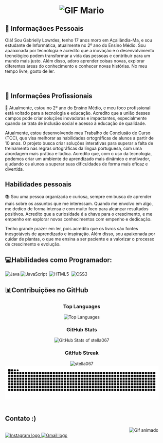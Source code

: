 <h1 align="center">
  <img src="https://www.icegif.com/wp-content/uploads/2022/09/icegif-258.gif" alt="GIF Mario">
</h1>

## 💜 Informaçãoes Pessoais

Olá! Sou Gabrielly Lowrdes, tenho 17 anos moro em Açailândia-Ma, e sou estudante de Informática, atualmente no 2º ano do Ensino Médio. Sou apaixonada por tecnologia e acredito que a inovação e o desenvolvimento tecnológico podem transformar a vida das pessoas e contribuir para um mundo mais justo. Além disso, adoro aprender coisas novas, explorar diferentes áreas do conhecimento e conhecer novas histórias. No meu tempo livre, gosto de ler.

<br/>

## 📂 Informações Profissionais

📖 Atualmente, estou no 2º ano do Ensino Médio, e meu foco profissional está voltado para a tecnologia e educação. Acredito que a união desses campos pode criar soluções inovadoras e impactantes, especialmente quando se trata de inclusão social e acesso à educação de qualidade.

Atualmente, estou desenvolvendo meu Trabalho de Conclusão de Curso (TCC), que visa melhorar as habilidades ortográficas de alunos a partir de 10 anos. O projeto busca criar soluções interativas para superar a falta de treinamento nas regras ortográficas da língua portuguesa, com uma abordagem mais prática e lúdica. Acredito que, com o uso da tecnologia, podemos criar um ambiente de aprendizado mais dinâmico e motivador, ajudando os alunos a superar suas dificuldades de forma mais eficaz e divertida.



## Habilidades pessoais
📚 Sou uma pessoa organizada e curiosa, sempre em busca de aprender mais sobre os assuntos que me interessam. Quando me envolvo em algo, me dedico de forma intensa e com muito foco para alcançar resultados positivos. Acredito que a curiosidade é a chave para o crescimento, e me empenho em explorar novos conhecimentos com empenho e dedicação.

Tenho grande prazer em ler, pois acredito que os livros são fontes inesgotáveis de aprendizado e inspiração. Além disso, sou apaixonada por cuidar de plantas, o que me ensina a ser paciente e a valorizar o processo de crescimento e evolução.
<br/>





###

<div align="left">


</div>




 ## 💻Habilidades como Programador:
![Java](https://img.shields.io/badge/Java-0D1117?style=for-the-badge&logo=openjdk&logoColor=white)
![JavaScript](https://img.shields.io/badge/-JavaScript-0D1117?style=for-the-badge&logo=javascript&labelColor=0D1117)&nbsp;
![HTML5](https://img.shields.io/badge/-HTML-0D1117?style=for-the-badge&logo=html5&labelColor=0D1117)&nbsp;
![CSS3](https://img.shields.io/badge/-CSS-0D1117?style=for-the-badge&logo=CSS3&logoColor=1572B6&labelColor=0D1117)&nbsp;

## 📊Contribuições no GitHub
<div align="center">
  <h3>Top Languages</h3>
  <img src="https://github-readme-stats.vercel.app/api/top-langs/?username=stella067&theme=tokyonight&layout=compact" alt="Top Languages">
 
  <h3>GitHub Stats</h3>
  <img src="https://github-readme-stats.vercel.app/api?username=stella067&show_icons=true&theme=tokyonight" alt="GitHub Stats of stella067">
 
  <h3>GitHub Streak</h3>
  <img
    src="https://github-readme-streak-stats.herokuapp.com/?user=Bragax23&theme=tokyonight"
    alt="stella067"
  >
</div>


<picture>
  <source media="(prefers-color-scheme: dark)" srcset="https://github.com/Arawns1/Arawns1/blob/output/dark.svg">
  <source media="(prefers-color-scheme: light)" srcset="https://github.com/Arawns1/Arawns1/blob/output/light.svg">
  <img alt="Mostra uma cobra comendo commits" src="https://github.com/Arawns1/Arawns1/blob/output/dark.svg">
</picture>

<div align="left">

 
<br/>

<div align="left">
  <h2>Contato :)</h2>
</div>

<div align="right">
  <img src="https://i.gifer.com/6m7I.gif" height="150" alt="Gif animado" />
</div>

<div align="left">
  <a href="https://www.instagram.com/_gabriellylowrdes_/profilecard/?igsh=aDllenUzaXpvcXdh" target="_blank">
    <img src="https://img.shields.io/static/v1?message=Instagram&logo=instagram&label=&color=E4405F&logoColor=white&labelColor=&style=for-the-badge" height="35" alt="Instagram logo" />
  </a>
  <a href="mailto:gabymobily@gmail.com" target="_blank">
    <img src="https://img.shields.io/static/v1?message=Gmail&logo=gmail&label=&color=D14836&logoColor=white&labelColor=&style=for-the-badge" height="35" alt="Gmail logo" />
  </a>
</div>
